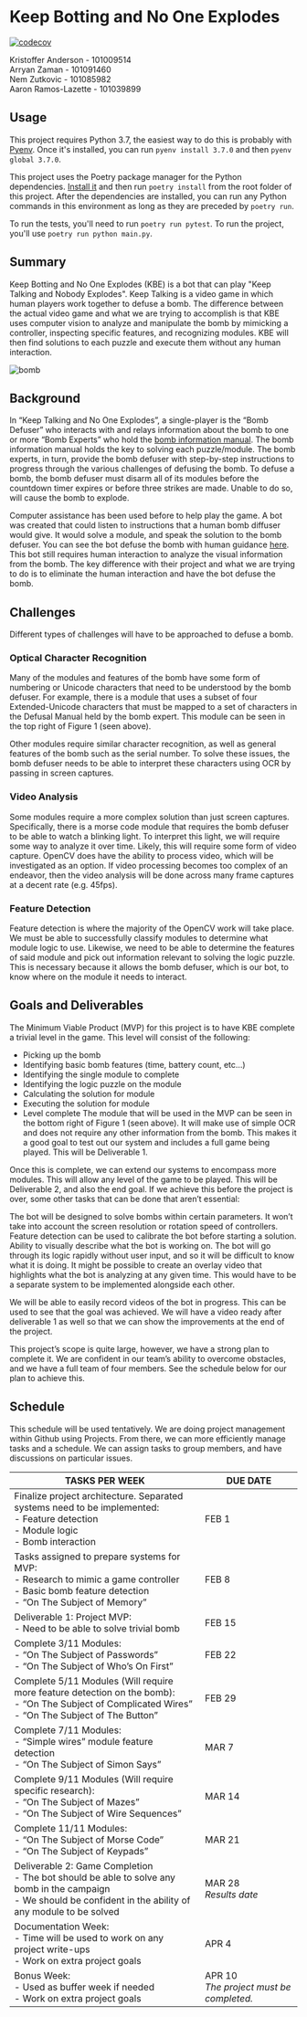 # Keep Botting and No One Explodes
[![codecov](https://codecov.io/gh/AngelOnFira/keep-botting-and-no-one-explodes/branch/master/graph/badge.svg?token=HLX1iYCMof)](https://codecov.io/gh/AngelOnFira/keep-botting-and-no-one-explodes)

Kristoffer Anderson - 101009514  
Arryan Zaman - 101091460  
Nem Zutkovic - 101085982  
Aaron Ramos-Lazette - 101039899  

## Usage

This project requires Python 3.7, the easiest way to do this is probably with [Pyenv](https://github.com/pyenv/pyenv). Once it's installed, you can run `pyenv install 3.7.0` and then `pyenv global 3.7.0`.

This project uses the Poetry package manager for the Python dependencies. [Install it](https://github.com/python-poetry/poetry) and then run `poetry install` from the root folder of this project. After the dependencies are installed, you can run any Python commands in this environment as long as they are preceded by `poetry run`.

To run the tests, you'll need to run `poetry run pytest`. To run the project, you'll use `poetry run python main.py`.

## Summary

Keep Botting and No One Explodes (KBE) is a bot that can play "Keep Talking and Nobody Explodes". Keep Talking is a video game in which human players work together to defuse a bomb. The difference between the actual video game and what we are trying to accomplish is that KBE uses computer vision to analyze and manipulate the bomb by mimicking a controller, inspecting specific features, and recognizing modules. KBE will then find solutions to each puzzle and execute them without any human interaction.

![bomb](images/bomb-front.jpg)

## Background

In “Keep Talking and No One Explodes”, a single-player is the “Bomb Defuser” who interacts with and relays information about the bomb to one or more “Bomb Experts” who hold the [bomb information manual](http://www.bombmanual.com/web/index.html). The bomb information manual holds the key to solving each puzzle/module. The bomb experts, in turn, provide the bomb defuser with step-by-step instructions to progress through the various challenges of defusing the bomb. To defuse a bomb, the bomb defuser must disarm all of its modules before the countdown timer expires or before three strikes are made. Unable to do so, will cause the bomb to explode.

Computer assistance has been used before to help play the game. A bot was created that could listen to instructions that a human bomb diffuser would give. It would solve a module, and speak the solution to the bomb defuser. You can see the bot defuse the bomb with human guidance [here](https://www.youtube.com/watch?v=psiyI6jVpKI). This bot still requires human interaction to analyze the visual information from the bomb. The key difference with their project and what we are trying to do is to eliminate the human interaction and have the bot defuse the bomb.

## Challenges

Different types of challenges will have to be approached to defuse a bomb.

### Optical Character Recognition

Many of the modules and features of the bomb have some form of numbering or Unicode characters that need to be understood by the bomb defuser. For example, there is a module that uses a subset of four Extended-Unicode characters that must be mapped to a set of characters in the Defusal Manual held by the bomb expert. This module can be seen in the top right of Figure 1 (seen above).

Other modules require similar character recognition, as well as general features of the bomb such as the serial number. To solve these issues, the bomb defuser needs to be able to interpret these characters using OCR by passing in screen captures.

### Video Analysis

Some modules require a more complex solution than just screen captures. Specifically, there is a morse code module that requires the bomb defuser to be able to watch a blinking light. To interpret this light, we will require some way to analyze it over time. Likely, this will require some form of video capture. OpenCV does have the ability to process video, which will be investigated as an option. If video processing becomes too complex of an endeavor, then the video analysis will be done across many frame captures at a decent rate (e.g. 45fps).

### Feature Detection

Feature detection is where the majority of the OpenCV work will take place. We must be able to successfully classify modules to determine what module logic to use. Likewise, we need to be able to determine the features of said module and pick out information relevant to solving the logic puzzle. This is necessary because it allows the bomb defuser, which is our bot, to know where on the module it needs to interact.

## Goals and Deliverables
The Minimum Viable Product (MVP) for this project is to have KBE complete a trivial level in the game. This level will consist of the following:
* Picking up the bomb
* Identifying basic bomb features (time, battery count, etc…)
* Identifying the single module to complete
* Identifying the logic puzzle on the module
* Calculating the solution for module
* Executing the solution for module
* Level complete
The module that will be used in the MVP can be seen in the bottom right of Figure 1 (seen above). It will make use of simple OCR and does not require any other information from the bomb. This makes it a good goal to test out our system and includes a full game being played. This will be Deliverable 1.

Once this is complete, we can extend our systems to encompass more modules. This will allow any level of the game to be played. This will be Deliverable 2, and also the end goal. If we achieve this before the project is over, some other tasks that can be done that aren’t essential:

The bot will be designed to solve bombs within certain parameters. It won’t take into account the screen resolution or rotation speed of controllers. Feature detection can be used to calibrate the bot before starting a solution.
Ability to visually describe what the bot is working on. The bot will go through its logic rapidly without user input, and so it will be difficult to know what it is doing. It might be possible to create an overlay video that highlights what the bot is analyzing at any given time. This would have to be a separate system to be implemented alongside each other.

We will be able to easily record videos of the bot in progress. This can be used to see that the goal was achieved. We will have a video ready after deliverable 1 as well so that we can show the improvements at the end of the project.

This project’s scope is quite large, however, we have a strong plan to complete it. We are confident in our team’s ability to overcome obstacles, and we have a full team of four members. See the schedule below for our plan to achieve this.

## Schedule
This schedule will be used tentatively. We are doing project management within Github using Projects. From there, we can more efficiently manage tasks and a schedule. We can assign tasks to group members, and have discussions on particular issues.

| TASKS PER WEEK                                                          | DUE DATE  |
| ------------------------------------------------------------------------| ---------|
| Finalize project architecture. Separated systems need to be implemented:<br> - Feature detection<br> - Module logic<br> - Bomb interaction | FEB 1
| Tasks assigned to prepare systems for MVP:<br> - Research to mimic a game controller<br> - Basic bomb feature detection<br> - “On The Subject of Memory” | FEB 8
| Deliverable 1: Project MVP:<br> - Need to be able to solve trivial bomb | FEB 15
| Complete 3/11 Modules:<br> - “On The Subject of Passwords”<br> - “On The Subject of Who’s On First” | FEB 22
| Complete 5/11 Modules (Will require more feature detection on the bomb):<br> - “On The Subject of Complicated Wires”<br> - “On The Subject of The Button” | FEB 29
| Complete 7/11 Modules:<br> - “Simple wires” module feature detection<br> - “On The Subject of Simon Says” |  MAR 7
| Complete 9/11 Modules (Will require specific research):<br> - “On The Subject of Mazes”<br> - “On The Subject of Wire Sequences” | MAR 14
| Complete 11/11 Modules:<br> - “On The Subject of Morse Code”<br> - “On The Subject of Keypads” | MAR 21
| Deliverable 2: Game Completion<br> - The bot should be able to solve any bomb in the campaign<br> - We should be confident in the ability of any module to be solved | MAR 28<br> <em>Results date</em>
| Documentation Week:<br> - Time will be used to work on any project write-ups<br> - Work on extra project goals | APR 4
| Bonus Week:<br> - Used as buffer week if needed<br> - Work on extra project goals | APR 10<br> <em>The project must be completed.</em>
